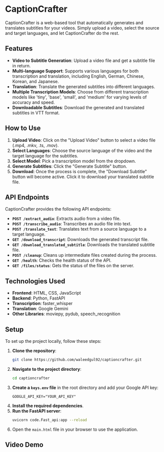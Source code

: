 # CaptionCrafter

CaptionCrafter is a web-based tool that automatically generates and translates subtitles for your videos. Simply upload a video, select the source and target languages, and let CaptionCrafter do the rest.

## Features

  - **Video to Subtitle Generation**: Upload a video file and get a subtitle file in return.
  - **Multi-language Support**: Supports various languages for both transcription and translation, including English, German, Chinese, Korean, and Japanese.
  - **Translation**: Translate the generated subtitles into different languages.
  - **Multiple Transcription Models**: Choose from different transcription models like 'tiny', 'base', 'small', and 'medium' for varying levels of accuracy and speed.
  - **Downloadable Subtitles**: Download the generated and translated subtitles in VTT format.

## How to Use

1.  **Upload Video**: Click on the "Upload Video" button to select a video file (.mp4, .mkv, .ts, .mov).
2.  **Select Languages**: Choose the source language of the video and the target language for the subtitles.
3.  **Select Model**: Pick a transcription model from the dropdown.
4.  **Generate Subtitles**: Click the "Generate Subtitle" button.
5.  **Download**: Once the process is complete, the "Download Subtitle" button will become active. Click it to download your translated subtitle file.

## API Endpoints

CaptionCrafter provides the following API endpoints:

  - **`POST /extract_audio`**: Extracts audio from a video file.
  - **`POST /transcribe_audio`**: Transcribes an audio file into text.
  - **`POST /translate_text`**: Translates text from a source language to a target language.
  - **`GET /download_transcript`**: Downloads the generated transcript file.
  - **`GET /download_translated_subtitle`**: Downloads the translated subtitle file.
  - **`POST /cleanup`**: Cleans up intermediate files created during the process.
  - **`GET /health`**: Checks the health status of the API.
  - **`GET /files/status`**: Gets the status of the files on the server.

## Technologies Used

  - **Frontend**: HTML, CSS, JavaScript
  - **Backend**: Python, FastAPI
  - **Transcription**: faster\_whisper
  - **Translation**: Google Gemini
  - **Other Libraries**: moviepy, pydub, speech\_recognition

## Setup

To set up the project locally, follow these steps:

1.  **Clone the repository**:
    ```bash
    git clone https://github.com/waleedgul92/captioncrafter.git
    ```
2.  **Navigate to the project directory**:
    ```bash
    cd captioncrafter
    ```
3.  **Create a `keys.env` file** in the root directory and add your Google API key:
    ```
    GOOGLE_API_KEY="YOUR_API_KEY"
    ```
4.  **Install the required dependencies**.
5.  **Run the FastAPI server**:
    ```bash
    uvicorn code.Fast_api:app --reload
    ```
6.  Open the `main.html` file in your browser to use the application.



## Video Demo

